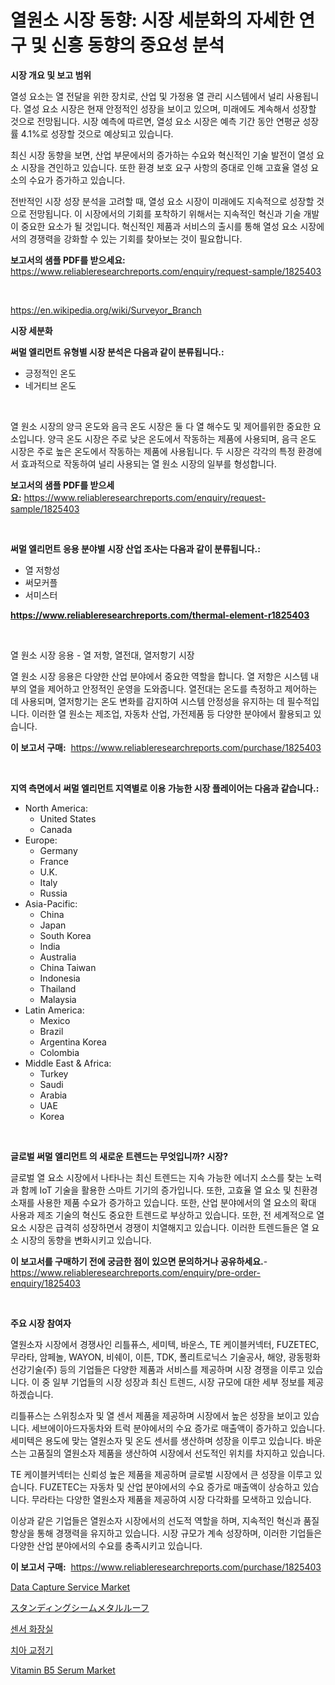<p><h1>열원소 시장 동향: 시장 세분화의 자세한 연구 및 신흥 동향의 중요성 분석</h1></p><p><strong>시장 개요 및 보고 범위</strong></p>
<p><p>열성 요소는 열 전달을 위한 장치로, 산업 및 가정용 열 관리 시스템에서 널리 사용됩니다. 열성 요소 시장은 현재 안정적인 성장을 보이고 있으며, 미래에도 계속해서 성장할 것으로 전망됩니다. 시장 예측에 따르면, 열성 요소 시장은 예측 기간 동안 연평균 성장률 4.1%로 성장할 것으로 예상되고 있습니다.</p><p>최신 시장 동향을 보면, 산업 부문에서의 증가하는 수요와 혁신적인 기술 발전이 열성 요소 시장을 견인하고 있습니다. 또한 환경 보호 요구 사항의 증대로 인해 고효율 열성 요소의 수요가 증가하고 있습니다.</p><p>전반적인 시장 성장 분석을 고려할 때, 열성 요소 시장이 미래에도 지속적으로 성장할 것으로 전망됩니다. 이 시장에서의 기회를 포착하기 위해서는 지속적인 혁신과 기술 개발이 중요한 요소가 될 것입니다. 혁신적인 제품과 서비스의 출시를 통해 열성 요소 시장에서의 경쟁력을 강화할 수 있는 기회를 찾아보는 것이 필요합니다.</p></p>
<p><strong>보고서의 샘플 PDF를 받으세요:</strong> <a href="https://www.reliableresearchreports.com/enquiry/request-sample/1825403">https://www.reliableresearchreports.com/enquiry/request-sample/1825403</a></p>
<p>&nbsp;</p>
<p><a href="https://en.wikipedia.org/wiki/Surveyor_Branch">https://en.wikipedia.org/wiki/Surveyor_Branch</a></p>
<p><strong>시장 세분화</strong></p>
<p><strong>써멀 엘리먼트 유형별 시장 분석은 다음과 같이 분류됩니다.:</strong></p>
<p><ul><li>긍정적인 온도</li><li>네거티브 온도</li></ul></p>
<p>&nbsp;</p>
<p><p>열 원소 시장의 양극 온도와 음극 온도 시장은 둘 다 열 해수도 및 제어를위한 중요한 요소입니다. 양극 온도 시장은 주로 낮은 온도에서 작동하는 제품에 사용되며, 음극 온도 시장은 주로 높은 온도에서 작동하는 제품에 사용됩니다. 두 시장은 각각의 특정 환경에서 효과적으로 작동하여 널리 사용되는 열 원소 시장의 일부를 형성합니다.</p></p>
<p><strong>보고서의 샘플 PDF를 받으세요:</strong>&nbsp;<a href="https://www.reliableresearchreports.com/enquiry/request-sample/1825403">https://www.reliableresearchreports.com/enquiry/request-sample/1825403</a></p>
<p>&nbsp;</p>
<p><strong> 써멀 엘리먼트 응용 분야별 시장 산업 조사는 다음과 같이 분류됩니다.:</strong></p>
<p><ul><li>열 저항성</li><li>써모커플</li><li>서미스터</li></ul></p>
<p><strong><a href="https://www.reliableresearchreports.com/thermal-element-r1825403">https://www.reliableresearchreports.com/thermal-element-r1825403</a></strong></p>
<p>&nbsp;</p>
<p><p>열 원소 시장 응용 - 열 저항, 열전대, 열저항기 시장</p><p>열 원소 시장 응용은 다양한 산업 분야에서 중요한 역할을 합니다. 열 저항은 시스템 내부의 열을 제어하고 안정적인 운영을 도와줍니다. 열전대는 온도를 측정하고 제어하는 데 사용되며, 열저항기는 온도 변화를 감지하여 시스템 안정성을 유지하는 데 필수적입니다. 이러한 열 원소는 제조업, 자동차 산업, 가전제품 등 다양한 분야에서 활용되고 있습니다.</p></p>
<p><strong>이 보고서 구매:</strong>&nbsp; <a href="https://www.reliableresearchreports.com/purchase/1825403">https://www.reliableresearchreports.com/purchase/1825403</a></p>
<p>&nbsp;</p>
<p><strong>지역 측면에서 써멀 엘리먼트 지역별로 이용 가능한 시장 플레이어는 다음과 같습니다.:</strong></p>
<p><ul>
    <li>
        North America:
        <ul>
            <li>United States</li>
            <li>Canada</li>
        </ul>
    </li>
    <li>
        Europe:
        <ul>
            <li>Germany</li>
            <li>France</li>
            <li>U.K.</li>
            <li>Italy</li>
            <li>Russia</li>
        </ul>
    </li>
    <li>
        Asia-Pacific:
        <ul>
            <li>China</li>
            <li>Japan</li>
            <li>South Korea</li>
            <li>India</li>
            <li>Australia</li>
            <li>China Taiwan</li>
            <li>Indonesia</li>
            <li>Thailand</li>
            <li>Malaysia</li>
        </ul>
    </li>
    <li>
        Latin America:
        <ul>
            <li>Mexico</li>
            <li>Brazil</li>
            <li>Argentina Korea</li>
            <li>Colombia</li>
        </ul>
    </li>
    <li>
        Middle East & Africa:
        <ul>
            <li>Turkey</li>
            <li>Saudi</li>
            <li>Arabia</li>
            <li>UAE</li>
            <li>Korea</li>
        </ul>
    </li>
    </ul></p>
<p>&nbsp;</p>
<p><strong>글로벌 써멀 엘리먼트 의 새로운 트렌드는 무엇입니까? 시장?</strong></p>
<p><p>글로벌 열 요소 시장에서 나타나는 최신 트렌드는 지속 가능한 에너지 소스를 찾는 노력과 함께 IoT 기술을 활용한 스마트 기기의 증가입니다. 또한, 고효율 열 요소 및 친환경 소재를 사용한 제품 수요가 증가하고 있습니다. 또한, 산업 분야에서의 열 요소의 확대 사용과 제조 기술의 혁신도 중요한 트렌드로 부상하고 있습니다. 또한, 전 세계적으로 열 요소 시장은 급격히 성장하면서 경쟁이 치열해지고 있습니다. 이러한 트렌드들은 열 요소 시장의 동향을 변화시키고 있습니다.</p></p>
<p><strong>이 보고서를 구매하기 전에 궁금한 점이 있으면 문의하거나 공유하세요.</strong>- <a href="https://www.reliableresearchreports.com/enquiry/pre-order-enquiry/1825403">https://www.reliableresearchreports.com/enquiry/pre-order-enquiry/1825403</a></p>
<p>&nbsp;</p>
<p><strong>주요 시장 참여자</strong></p>
<p><p>열원소자 시장에서 경쟁사인 리틀퓨스, 세미텍, 바운스, TE 케이블커넥터, FUZETEC, 무라타, 암페놀, WAYON, 비쉐이, 이튼, TDK, 폴리트로닉스 기술공사, 해양, 광동펑화선강기술(주) 등의 기업들은 다양한 제품과 서비스를 제공하며 시장 경쟁을 이루고 있습니다. 이 중 일부 기업들의 시장 성장과 최신 트렌드, 시장 규모에 대한 세부 정보를 제공하겠습니다.</p><p>리틀퓨스는 스위칭소자 및 열 센서 제품을 제공하며 시장에서 높은 성장을 보이고 있습니다. 세브에이아드자동차와 트럭 분야에서의 수요 증가로 매출액이 증가하고 있습니다. 세미텍은 용도에 맞는 열원소자 및 온도 센서를 생산하며 성장을 이루고 있습니다. 바운스는 고품질의 열원소자 제품을 생산하여 시장에서 선도적인 위치를 차지하고 있습니다.</p><p>TE 케이블커넥터는 신뢰성 높은 제품을 제공하며 글로벌 시장에서 큰 성장을 이루고 있습니다. FUZETEC는 자동차 및 산업 분야에서의 수요 증가로 매출액이 상승하고 있습니다. 무라타는 다양한 열원소자 제품을 제공하여 시장 다각화를 모색하고 있습니다.</p><p>이상과 같은 기업들은 열원소자 시장에서의 선도적 역할을 하며, 지속적인 혁신과 품질 향상을 통해 경쟁력을 유지하고 있습니다. 시장 규모가 계속 성장하며, 이러한 기업들은 다양한 산업 분야에서의 수요를 충족시키고 있습니다.</p></p>
<p><strong>이 보고서 구매:</strong>&nbsp;&nbsp;<a href="https://www.reliableresearchreports.com/purchase/1825403">https://www.reliableresearchreports.com/purchase/1825403</a></p>
<p><p><a href="https://github.com/hlspriggs/Market-Research-Report-List-1/blob/main/data-capture-service-market.md">Data Capture Service Market</a></p><p><a href="https://github.com/TerrellConn/Market-Research-Report-List-2/blob/main/582404423450.md">スタンディングシームメタルルーフ</a></p><p><a href="https://github.com/LuckeyCorbin/Market-Research-Report-List-2/blob/main/348749631606.md">센서 화장실</a></p><p><a href="https://github.com/shampaakter36/Market-Research-Report-List-2/blob/main/422916931605.md">치아 교정기</a></p><p><a href="https://www.linkedin.com/pulse/vitamin-b5-serum-market-size-share-analysis-growth-trends-0vpuf?trackingId=UwRZVuAJmvfSirofSPvN4Q%3D%3D">Vitamin B5 Serum Market</a></p></p>